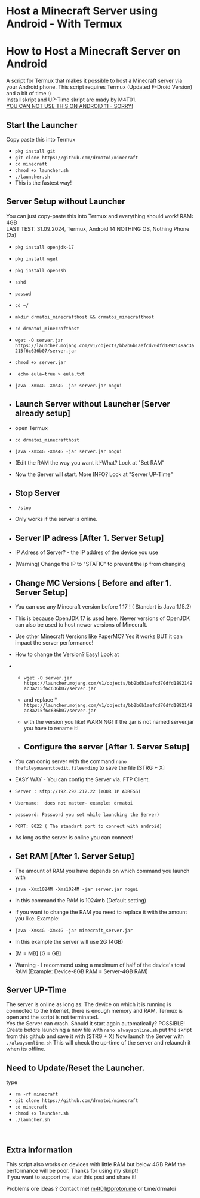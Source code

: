# Host a Minecraft Server using Android - With Termux
# How to Host a Minecraft Server on Android
A script for Termux that makes it possible to host a Minecraft server via your Android phone.
This script requires Termux (Updated F-Droid Version) and a bit of time :) <br>
Install skript and UP-Time skript are mady by M4T01.
<br>
<u> YOU CAN NOT USE THIS ON ANDROID 11 - SORRY!</u>

## Start the  Launcher
Copy paste this into Termux
* `pkg install git`
* `git clone https://github.com/drmatoi/minecraft`
* `cd minecraft`
* `chmod +x launcher.sh`
* `./launcher.sh`
* This is the fastest way!

## Server Setup without Launcher
You can just copy-paste this into Termux and everything should work! RAM: 4GB <br>
LAST TEST: 31.09.2024, Termux, Android 14 NOTHING OS, Nothing Phone (2a)
* `pkg install openjdk-17`
* `pkg install wget`
* `pkg install openssh`
* `sshd`
* `passwd`

* `cd ~/`
* ` mkdir drmatoi_minecrafthost && drmatoi_minecrafthost `
* ` cd drmatoi_minecrafthost `

* ` wget -O server.jar https://launcher.mojang.com/v1/objects/bb2b6b1aefcd70dfd1892149ac3a215f6c636b07/server.jar `
* ` chmod +x server.jar `

 * ` echo eula=true > eula.txt` 

* ` java -Xmx4G -Xms4G -jar server.jar nogui `


*  ## Launch Server without Launcher [Server already setup]
*  open Termux
*  ` cd drmatoi_minecrafthost `
*  ` java -Xmx4G -Xms4G -jar server.jar nogui `
*  (Edit the RAM the way you want it!-What? Lock at "Set RAM"
*  Now the Server will start. More INFO? Lock at "Server UP-Time"
*  ## Stop Server 
*  ` /stop`
*  Only works if the server is online.


   
* ## Server IP adress [After 1. Server Setup]
* IP Adress of Server? - the IP addres of the device you use
* (Warning) Change the IP to "STATIC" to prevent the ip from changing

* ## Change MC Versions [ Before and after 1. Server Setup]
* You can use any Minecraft version before 1.17 ! ( Standart is Java 1.15.2)
* This is because OpenJDK 17 is used here. Newer versions of OpenJDK can also be used to host newer versions of Minecraft.
* Use other Minecraft Versions like PaperMC? Yes it works BUT it can impact the server performance!
* How to change the Version? Easy! Look at
* * ` wget -O server.jar https://launcher.mojang.com/v1/objects/bb2b6b1aefcd70dfd1892149ac3a215f6c636b07/server.jar `
  * and replace * ` https://launcher.mojang.com/v1/objects/bb2b6b1aefcd70dfd1892149ac3a215f6c636b07/server.jar `
  * with the version you like! WARNING! If the .jar is not named server.jar you have to rename it!

   *  ## Configure the server [After 1. Server Setup]
* You can conig server with the command ` nano thefileyouwanttoedit.fileending ` to save the file [STRG + X]
* EASY WAY - You can config the Server via. FTP Client.
* `Server : sftp://192.292.212.22 (YOUR IP ADRESS) `
* `Username:  does not matter- example: drmatoi `
* `password: Password you set while launching the Server) `
* `PORT: 8022 ( The standart port to connect with android)`
* As long as the server is online you can connect!

 *  ## Set RAM [After 1. Server Setup]
 *  The amount of RAM you have depends on which command you launch with
*  ` java -Xmx1024M -Xms1024M -jar server.jar nogui `
* In this command the RAM is 1024mb (Default setting)
* If you want to change the RAM you need to replace it with the amount you like. Example:
* `java -Xms4G -Xmx4G -jar minecraft_server.jar `
* In this example the server will use 2G (4GB)
* [M = MB] [G = GB]
* Warning - I recommend using a maximum of half of the device's total RAM (Example: Device-8GB RAM = Server-4GB RAM)

## Server UP-Time 
The server is online as long as: The device on which it is running is connected to the Internet, there is enough memory and RAM, Termux is open and the script is not terminated.
<br>
Yes the Server can crash. Should it start again automatically? POSSIBLE!
Create before launching a new file with  `nano alwaysonline.sh` put the skript from this github and save it with [STRG + X]
Now launch the Server with `./alwaysonline.sh` This will check the up-time of the server and relaunch it when its offline.

## Need to Update/Reset the Launcher.
type
* `rm -rf minecraft`
* `git clone https://github.com/drmatoi/minecraft`
* `cd minecraft`
* `chmod +x launcher.sh`
* `./launcher.sh`
<br>


## Extra Information
This script also works on devices with little RAM but below 4GB RAM the performance will be poor.
Thanks for using my skript! <br>
If you want to support me, star this post and share it! <br>

Problems ore ideas ? Contact me! m4t01@proton.me or t.me/drmatoi 
